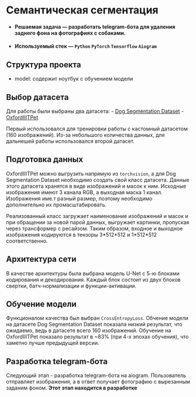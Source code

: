 # Семантическая сегментация

* #### __Решаемая задача__ — разработать telegram-бота для удаления заднего фона на фотографиях с собаками.
* #### __Используемый стек__ — `Python` `PyTorch` `Tensorflow` `Aiogram`

## Структура проекта

* model: содержит ноутбук с обучением модели

## Выбор датасета

Для работы были выбраны два датасета:
    - [Dog Segmentation Dataset](https://www.kaggle.com/datasets/santhoshkumarv/dog-segmentation-dataset)
    - [OxfordIIITPet]([https://www.kaggle.com/datasets/santhoshkumarv/dog-segmentation-dataset](https://www.kaggle.com/datasets/tanlikesmath/the-oxfordiiit-pet-dataset))

Первый использовался для тренировки работы с кастомный датасетом \(160 изображений\). Из-за небольшого количества данных, для дальнешей работы использовался второй датасет.

## Подготовка данных

OxfordIIITPet можно выгрузить напрямую из `torchvision`, а для Dog Segmentation Dataset необходимо создать свой класс датасета. Данные этого датасета хранятся в виде изображений и масок к ним. Исходные изображения имеют 3 канала RGB, а выходная маска 1 канал. Изображения име.т разный размер, поэтому необходимо дополнительно их промасштабировать.

Реализованный класс загружает наименование изображений и масок и при обращении за новой парой данных, выгружает картинки, пропуская через трансформер с ресайзом. Таким образом, входное и выходное изображения кодируются в тензоры 3\*512\*512 и 1\*512\*512 соответственно.
   
## Архитектура сети

В качестве архитектуры была выбрана модель U-Net с 5-ю блоками кодирования и декодирования. Каждый блок состоит из двух блоков свертки, батч-нормализации и функции-активации.

## Обучение модели

Функционалом качества был выбран `CrossEntropyLoss`. Обчение модели на датасете Dog Segmentation Dataset показала низкий результат, что ожидаемо, ведь в датасете всего 160 изображений. Обучение на OxfordIIITPet показало результат в \~83% \(при 4-х эпохах обучения\), что хаметно лучше предыдущей версии.

## Разработка telegram-бота

Следующий этап - разработка telegram-бота на aiogram. Пользователь отправляет изображения, а в ответ получает фотографию с вырезанным заданим фоном. **Этот этап находится в разработке**
